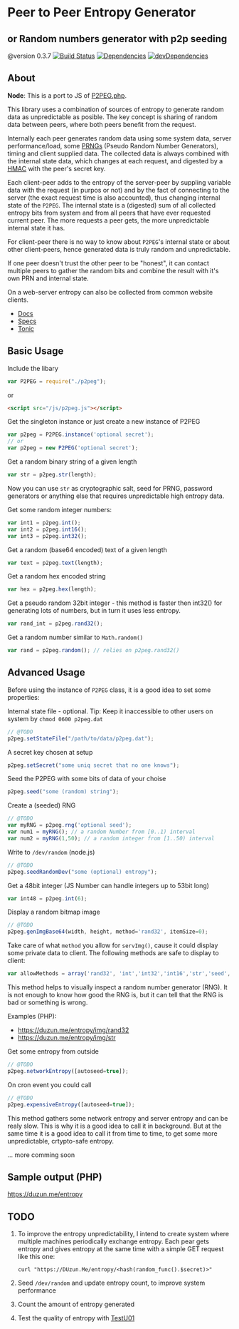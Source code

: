 
# Peer to Peer Entropy Generator
## or Random numbers generator with p2p seeding
@version 0.3.7 
[![Build Status](https://travis-ci.org/duzun/p2peg.js.svg?branch=master)](//travis-ci.org/duzun/p2peg.js)
[![Dependencies](https://david-dm.org/duzun/p2peg.js.svg)](//david-dm.org/duzun/p2peg.js)
[![devDependencies](https://david-dm.org/duzun/p2peg.js/dev-status.svg)](//david-dm.org/duzun/p2peg.js#info=devDependencies&view=table)

## About

**Node**: This is a port to JS of [P2PEG.php](//github.com/duzun/P2PEG).

This library uses a combination of sources of entropy to generate random data as unpredictable as posible.
The key concept is sharing of random data between peers, where both peers benefit from the request.

Internally each peer generates random data using some system data, server performance/load,
some [PRNGs](https://en.wikipedia.org/wiki/Pseudorandom_number_generator) (Pseudo Random Number Generators),
timing and client supplied data.
The collected data is always combined with the internal state data, which changes at each request,
and digested by a [HMAC](https://en.wikipedia.org/wiki/Hash-based_message_authentication_code)
with the peer's secret key.

Each client-peer adds to the entropy of the server-peer by suppling variable data with the request
(in purpos or not) and by the fact of connecting to the server (the exact request time is also accounted),
thus changing internal state of the `P2PEG`.
The internal state is a (digested) sum of all collected entropy bits from system and from all peers
that have ever requested current peer.
The more requests a peer gets, the more unpredictable internal state it has.

For client-peer there is no way to know about `P2PEG`'s internal state or about other client-peers, 
hence generated data is truly random and unpredictable.

If one peer doesn't trust the other peer to be "honest", it can contact multiple peers 
to gather the random bits and combine the result with it's own PRN and internal state.

On a web-server entropy can also be collected from common website clients.


- [Docs](https://duzun.github.io/p2peg.js/docs/p2peg.html)
- [Specs](https://duzun.github.io/p2peg.js/spec/run/index.html)
- [Tonic](https://tonicdev.com/duzun/p2peg)

## Basic Usage

Include the libary

```js
var P2PEG = require("./p2peg");
```
or
```html
<script src="/js/p2peg.js"></script>
```

Get the singleton instance or just create a new instance of P2PEG

```js
var p2peg = P2PEG.instance('optional secret');
// or
var p2peg = new P2PEG('optional secret');
```

Get a random binary string of a given length

```js
var str = p2peg.str(length);
```

Now you can use `str` as cryptographic salt, seed for PRNG, password generators
or anything else that requires unpredictable high entropy data.

Get some random integer numbers:

```js
var int1 = p2peg.int();
var int2 = p2peg.int16();
var int3 = p2peg.int32();
```

Get a random (base64 encoded) text of a given length

```js
var text = p2peg.text(length);
```

Get a random hex encoded string 

```js
var hex = p2peg.hex(length);
```

Get a pseudo random 32bit integer - this method is faster then int32()
for generating lots of numbers, but in turn it uses less entropy.

```js
var rand_int = p2peg.rand32();
```

Get a random number similar to `Math.random()`

```js
var rand = p2peg.random(); // relies on p2peg.rand32()
```


## Advanced Usage

Before using the instance of `P2PEG` class, it is a good idea to set some properties:

Internal state file - optional.
Tip: Keep it inaccessible to other users on system by `chmod 0600 p2peg.dat`

```js
// @TODO
p2peg.setStateFile("/path/to/data/p2peg.dat");
```

A secret key chosen at setup

```js
p2peg.setSecret("some uniq secret that no one knows");
```

Seed the P2PEG with some bits of data of your choise

```js
p2peg.seed("some (random) string");
```

Create a (seeded) RNG

```js
// @TODO
var myRNG = p2peg.rng('optional seed');
var num1 = myRNG(); // a random Number from [0..1) interval
var num2 = myRNG(1,50); // a random integer from [1..50) interval

```

Write to `/dev/random` (node.js)

```js
// @TODO
p2peg.seedRandomDev("some (optional) entropy");
```

Get a 48bit integer (JS Number can handle integers up to 53bit long)

```js
var int48 = p2peg.int(6);
```

Display a random bitmap image

```js
// @TODO
p2peg.genImgBase64(width, height, method='rand32', itemSize=0);
```

Take care of what `method` you allow for `servImg()`,
cause it could display some private data to client.
The following methods are safe to display to client:

```js
var allowMethods = array('rand32', 'int','int32','int16','str','seed','text','hex','dynEntropy','clientEntropy','networkEntropy');
```

This method helps to visually inspect a random number generator (RNG).
It is not enough to know how good the RNG is, but it can tell that the RNG 
is bad or something is wrong.

Examples (PHP):
- https://duzun.me/entropy/img/rand32
- https://duzun.me/entropy/img/str


Get some entropy from outside

```js
// @TODO
p2peg.networkEntropy([autoseed=true]);
```

On cron event you could call

```js
// @TODO
p2peg.expensiveEntropy([autoseed=true]);
```

This method gathers some network entropy and server entropy and can be realy slow.
This is why it is a good idea to call it in background.
But at the same time it is a good idea to call it from time to time, 
to get some more unpredictable, crtypto-safe entropy.

 ... more comming soon


## Sample output (PHP)

https://duzun.me/entropy


## TODO

1. To improve the entropy unpredictability, I intend to create system where multiple machines periodically exchange entropy.
Each pear gets entropy and gives entropy at the same time with a simple GET request like this one:

    `curl "https://DUzun.Me/entropy/<hash(random_func().$secret)>"`

2. Seed `/dev/random` and update entropy count, to improve system performance

3. Count the amount of entropy generated

4. Test the quality of entropy with [TestU01](http://simul.iro.umontreal.ca/testu01/tu01.html)



